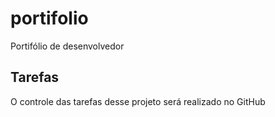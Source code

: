 # portifolio
Portifólio de desenvolvedor

## Tarefas

O controle das tarefas desse projeto será realizado no GitHub

